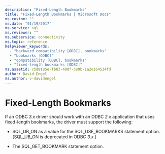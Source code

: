 ```yaml
---
description: "Fixed-Length Bookmarks"
title: "Fixed-Length Bookmarks | Microsoft Docs"
ms.custom: ""
ms.date: "01/19/2017"
ms.service: sql
ms.reviewer: ""
ms.subservice: connectivity
ms.topic: reference
helpviewer_keywords: 
  - "backward compatibility [ODBC], bookmarks"
  - "bookmarks [ODBC]"
  - "compatibility [ODBC], bookmarks"
  - "fixed-length bookmarks [ODBC]"
ms.assetid: cbd8185e-fb03-408f-b80b-1a2e164534fd
author: David-Engel
ms.author: v-davidengel
---
```

# Fixed-Length Bookmarks
If an ODBC *3.x* driver should work with an ODBC *2.x* application that uses fixed-length bookmarks, the driver must support the following:  
  
-   SQL_UB_ON as a value for the SQL_USE_BOOKMARKS statement option. (SQL_UB_ON is deprecated in ODBC *3.x*.)  
  
-   The SQL_GET_BOOKMARK statement option.
